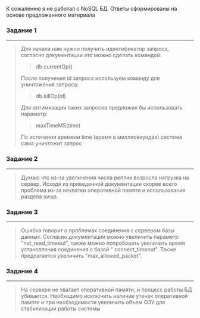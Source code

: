 К сожалению я не работал с NoSQL БД. Ответы сформированы на основе 
предложенного материала
### Задание 1
***
> Для начала нам нужно получить идентификатор запроса, согласно документации
> это можно сделать командой:
> > db.currentOp()
> 
> После получения id запроса используем команду для уничтожения запроса:
> > db.killOp(id) 
> 
> Для оптимизации таких запросов предложил бы использовать параметр: 
> > maxTimeMS(time)
> 
> По истечении времени time (время в миллисекундах) система сама уничтожит запрос


### Задание 2
***
> Думаю что из-за увеличения числа реплик возросла нагрузка на сервер. Исходя из приведенной
> документации скорее всего проблема из-за нехватки оперативной памяти и использования 
> раздела swap.

### Задание 3
***

> Ошибка говорит о проблемах соединения с сервером базы данных. Согласно документации можно увеличить
> параметр "net_read_timeout", также можно попробовать увеличить время установления соединения с базой
> " connect_timeout". Также предлагается увеличить "max_allowed_packet".


### Задание 4
***
> На сервере не хватает оперативной памяти, и процесс работы БД убивается. Необходимо исключить 
> наличие утечек оперативной памяти и при необходимости увеличить объем ОЗУ для стабилизации работы
> системы

